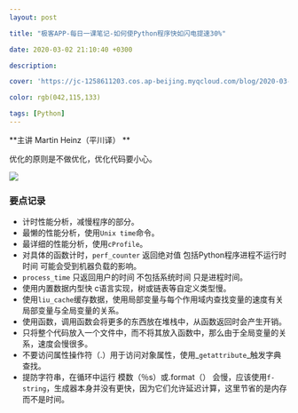 ```yaml
---
layout: post

title: "极客APP-每日一课笔记-如何使Python程序快如闪电提速30%"

date: 2020-03-02 21:10:40 +0300

description:  

cover: 'https://jc-1258611203.cos.ap-beijing.myqcloud.com/blog/2020-03-05-WX20200305-190206%402x.png'

color: rgb(042,115,133)

tags: [Python]
---
```


**主讲  Martin Heinz（平川译） **

优化的原则是不做优化，优化代码要小心。

![](https://jc-1258611203.cos.ap-beijing.myqcloud.com/blog/2020-03-05-WX20200305-190206%402x.png)

### 要点记录

- 计时性能分析，减慢程序的部分。
- 最懒的性能分析，使用`Unix time`命令。
- 最详细的性能分析，使用`cProfile`。
- 对具体的函数计时，`perf_counter` 返回绝对值 包括Python程序进程不运行时时间 可能会受到机器负载的影响。
- `process_time` 只返回用户的时间 不包括系统时间 只是进程时间。
- 使用内置数据内型快 c语言实现，树或链表等自定义类型慢。
- 使用`liu_cache`缓存数据，使用局部变量与每个作用域内查找变量的速度有关 局部变量与全局变量的关系。
- 使用函数，调用函数会将更多的东西放在堆栈中，从函数返回时会产生开销。
- 只将整个代码放入一个文件中，而不将其放入函数中，那么由于全局变量的关系，速度会慢很多。
- 不要访问属性操作符（.）用于访问对象属性，使用_`getattribute`_触发字典查找。
- 提防字符串，在循环中运行 模数（％s）或.format（） 会慢，应该使用`f-string`，生成器本身并没有更快，因为它们允许延迟计算，这里节省的是内存而不是时间。



